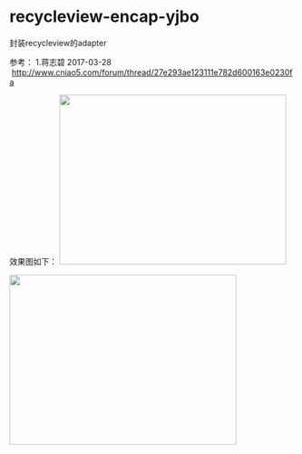 # recycleview-encap-yjbo
封装recycleview的adapter

参考： 1.蒋志碧  2017-03-28  http://www.cniao5.com/forum/thread/27e293ae123111e782d600163e0230fa

效果图如下：
<img src="http://img.blog.csdn.net/20150227092839014
" width="400" height="300"/>
<p><img src="http://img.blog.csdn.net/20150227092839014" width="400" height="300"></p>
